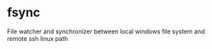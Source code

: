 fsync
=====

File watcher and synchronizer between local windows file system and remote ssh linux path
